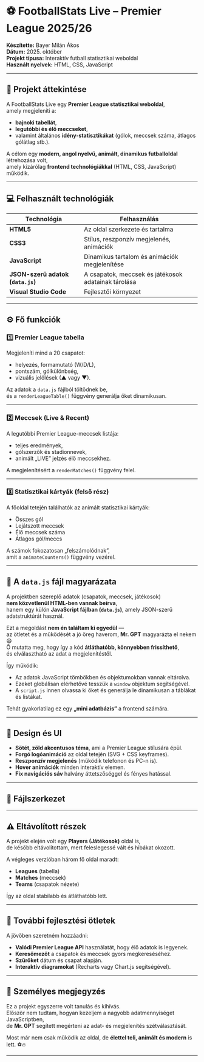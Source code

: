 # ⚽ FootballStats Live – Premier League 2025/26

**Készítette:** Bayer Milán Ákos  
**Dátum:** 2025. október  
**Projekt típusa:** Interaktív futball statisztikai weboldal  
**Használt nyelvek:** HTML, CSS, JavaScript  

---

## 🧩 Projekt áttekintése

A FootballStats Live egy **Premier League statisztikai weboldal**,  
amely megjeleníti a:
- **bajnoki tabellát**,  
- **legutóbbi és élő meccseket**,  
- valamint általános **idény-statisztikákat** (gólok, meccsek száma, átlagos gólátlag stb.).  

A célom egy **modern, angol nyelvű, animált, dinamikus futballoldal** létrehozása volt,  
amely kizárólag **frontend technológiákkal** (HTML, CSS, JavaScript) működik.

---

## 💻 Felhasznált technológiák

| Technológia | Felhasználás |
|--------------|--------------|
| **HTML5** | Az oldal szerkezete és tartalma |
| **CSS3** | Stílus, reszponzív megjelenés, animációk |
| **JavaScript** | Dinamikus tartalom és animációk megjelenítése |
| **JSON-szerű adatok (`data.js`)** | A csapatok, meccsek és játékosok adatainak tárolása |
| **Visual Studio Code** | Fejlesztői környezet |

---

## ⚙️ Fő funkciók

### 1️⃣ Premier League tabella
Megjeleníti mind a 20 csapatot:
- helyezés, formamutató (W/D/L),  
- pontszám, gólkülönbség,  
- vizuális jelölések (▲ vagy ▼).  

Az adatok a `data.js` fájlból töltődnek be,  
és a `renderLeagueTable()` függvény generálja őket dinamikusan.

---

### 2️⃣ Meccsek (Live & Recent)
A legutóbbi Premier League-meccsek listája:
- teljes eredmények,  
- gólszerzők és stadionnevek,  
- animált „LIVE” jelzés élő meccsekhez.  

A megjelenítésért a `renderMatches()` függvény felel.

---

### 3️⃣ Statisztikai kártyák (felső rész)
A főoldal tetején találhatók az animált statisztikai kártyák:
- Összes gól  
- Lejátszott meccsek  
- Élő meccsek száma  
- Átlagos gól/meccs  

A számok fokozatosan „felszámolódnak”,  
amit a `animateCounters()` függvény vezérel.

---

## 🧠 A `data.js` fájl magyarázata

A projektben szereplő adatok (csapatok, meccsek, játékosok)  
**nem közvetlenül HTML-ben vannak beírva**,  
hanem egy külön **JavaScript fájlban (`data.js`)**, amely JSON-szerű adatstruktúrát használ.

Ezt a megoldást **nem én találtam ki egyedül** —  
az ötletet és a működését a jó öreg haverom, **Mr. GPT** magyarázta el nekem 😄  
Ő mutatta meg, hogy így a kód **átláthatóbb, könnyebben frissíthető**,  
és elválasztható az adat a megjelenítéstől.

Így működik:
- Az adatok JavaScript tömbökben és objektumokban vannak eltárolva.  
- Ezeket globálisan elérhetővé tesszük a `window` objektum segítségével.  
- A `script.js` innen olvassa ki őket és generálja le dinamikusan a táblákat és listákat.  

Tehát gyakorlatilag ez egy **„mini adatbázis”** a frontend számára.

---

## 🎨 Design és UI

- **Sötét, zöld akcentusos téma**, ami a Premier League stílusára épül.  
- **Forgó logóanimáció** az oldal tetején (SVG + CSS keyframes).  
- **Reszponzív megjelenés** (működik telefonon és PC-n is).  
- **Hover animációk** minden interaktív elemen.  
- **Fix navigációs sáv** halvány áttetszőséggel és fényes hatással.  

---

## 🔧 Fájlszerkezet


---

## ⚠️ Eltávolított részek

A projekt elején volt egy **Players (Játékosok)** oldal is,  
de később eltávolítottam, mert feleslegessé vált és hibákat okozott.  

A végleges verzióban három fő oldal maradt:
- **Leagues** (tabella)  
- **Matches** (meccsek)  
- **Teams** (csapatok nézete)

Így az oldal stabilabb és átláthatóbb lett.

---

## 🚀 További fejlesztési ötletek

A jövőben szeretném hozzáadni:
- **Valódi Premier League API** használatát, hogy élő adatok is legyenek.  
- **Keresőmezőt** a csapatok és meccsek gyors megkereséséhez.  
- **Szűrőket** dátum és csapat alapján.  
- **Interaktív diagramokat** (Recharts vagy Chart.js segítségével).

---

## 💬 Személyes megjegyzés

Ez a projekt egyszerre volt tanulás és kihívás.  
Először nem tudtam, hogyan kezeljem a nagyobb adatmennyiséget JavaScriptben,  
de **Mr. GPT** segített megérteni az adat- és megjelenítés szétválasztását.  

Most már nem csak működik az oldal, de **élettel teli, animált és modern** is lett. ⚽🔥  

---
